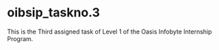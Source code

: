 # oibsip_taskno.3
This is the Third assigned task of Level 1 of the Oasis Infobyte Internship Program.
